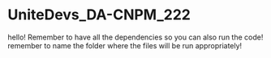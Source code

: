 # UniteDevs_DA-CNPM_222
hello!
Remember to have all the dependencies so you can also run the code!
remember to name the folder where the files will be run appropriately!
